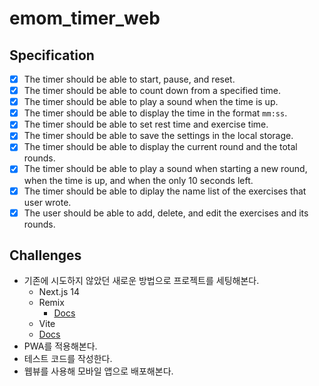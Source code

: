 # emom_timer_web

## Specification

- [x] The timer should be able to start, pause, and reset.
- [x] The timer should be able to count down from a specified time.
- [x] The timer should be able to play a sound when the time is up.
- [x] The timer should be able to display the time in the format `mm:ss`.
- [x] The timer should be able to set rest time and exercise time.
- [x] The timer should be able to save the settings in the local storage.
- [x] The timer should be able to display the current round and the total rounds.
- [x] The timer should be able to play a sound when starting a new round, when the time is up, and when the only 10 seconds left.
- [x] The timer should be able to diplay the name list of the exercises that user wrote.
- [x] The user should be able to add, delete, and edit the exercises and its rounds.

## Challenges

- 기존에 시도하지 않았던 새로운 방법으로 프로젝트를 세팅해본다.
  - Next.js 14
  - Remix
    - [Docs](https://remix.run/docs/en/main/start/quickstart#installation)
  - Vite
   - [Docs](https://vitejs.dev/guide/)
- PWA를 적용해본다.
- 테스트 코드를 작성한다.  
- 웹뷰를 사용해 모바일 앱으로 배포해본다.